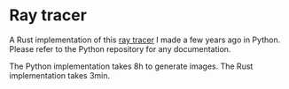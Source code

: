 # Ray tracer

A Rust implementation of this [ray tracer](https://github.com/thomasperrot/python_graphique) I made a few years ago in 
Python. Please refer to the Python repository for any documentation.

The Python implementation takes 8h to generate images. The Rust implementation takes 3min.